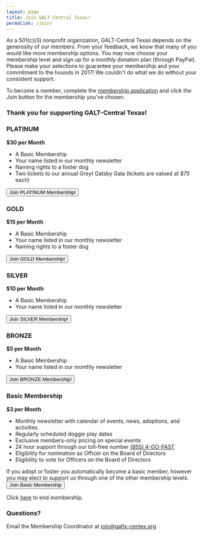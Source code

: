 ```yaml
---
layout: page
title: Join GALT-Central Texas!
permalink: /join/
---
```


As a 501(c)(3) nonprofit organization, GALT-Central Texas depends on the generosity of our members.
From your feedback, we know that many of you would like more membership options.
You may now choose your membership level and sign up for a monthly donation plan (through PayPal).
Please make your selections to guarantee your membership and your commitment to the hounds in 2017!
We couldn't do what we do without your consistent support.

To become a member, complete the
[membership application](https://docs.google.com/forms/d/1FUWg9mhKYeA7M4qznQ1XABPKporDrMIUw3_hxJf6C1g/viewform)
and click the _Join_ button for the membership you've chosen.

<h3 class="text-center">
Thank you for supporting GALT-Central Texas!
</h3>

<div class="panel panel-platinum">
  <div class="panel-heading">
    <h3 class="panel-title">PLATINUM</h3>
  </div>
  <div class="panel-body">
    <b>$30 per Month</b>
    <ul>
      <li>A Basic Membership</li>
      <li>Your name listed in our monthly newsletter</li>
      <li>Naming rights to a foster dog</li>
      <li>Two tickets to our annual Greyt Gatsby Gala (tickets are valued at <i>$75</i> each)</li>
    </ul>
    <div class="text-center">
      <form action="https://www.paypal.com/cgi-bin/webscr" method="post">
        <input type="hidden" name="business" value="accounting@galtx-centex.org">
        <!-- Specify a Subscribe button -->
        <input type="hidden" name="cmd" value="_xclick-subscriptions">
        <!-- Identify the subscription -->
        <input type="hidden" name="item_name" value="PLATINUM Membership!">
        <!-- Set the terms of the regular subscription -->
        <input type="hidden" name="currency_code" value="USD">
        <input type="hidden" name="a3" value="30">
        <input type="hidden" name="p3" value="1">
        <input type="hidden" name="t3" value="M">
        <!-- Set recurring payments until canceled -->
        <input type="hidden" name="src" value="1">
        <!-- Display the join button -->
        <input type="submit" name="submit" value="Join PLATINUM Membership!" class="btn btn-default btn-platinum">
      </form>
    </div>
  </div>
</div>
<div class="row membership-row">
  <div class="col-md-4">
    <div class="panel panel-gold membership-panel">
      <div class="panel-heading">
        <h3 class="panel-title">GOLD</h3>
      </div>
      <div class="panel-body">
        <b>$15 per Month</b>
        <ul>
          <li>A Basic Membership</li>
          <li>Your name listed in our monthly newsletter</li>
          <li>Naming rights to a foster dog</li>
        </ul>
      </div>
      <div class="membership-btn">
        <form action="https://www.paypal.com/cgi-bin/webscr" method="post">
          <input type="hidden" name="business" value="accounting@galtx-centex.org">
          <!-- Specify a Subscribe button -->
          <input type="hidden" name="cmd" value="_xclick-subscriptions">
          <!-- Identify the subscription -->
          <input type="hidden" name="item_name" value="GOLD Membership!">
          <!-- Set the terms of the regular subscription -->
          <input type="hidden" name="currency_code" value="USD">
          <input type="hidden" name="a3" value="15">
          <input type="hidden" name="p3" value="1">
          <input type="hidden" name="t3" value="M">
          <!-- Set recurring payments until canceled -->
          <input type="hidden" name="src" value="1">
          <!-- Display the join button -->
          <input type="submit" name="submit" value="Join GOLD Membership!" class="btn btn-gold">
        </form>
      </div>
    </div>
  </div>
  <div class="col-md-4">
    <div class="panel panel-silver membership-panel">
      <div class="panel-heading">
        <h3 class="panel-title">SILVER</h3>
      </div>
      <div class="panel-body">
        <b>$10 per Month</b>
        <ul>
          <li>A Basic Membership</li>
          <li>Your name listed in our monthly newsletter</li>
        </ul>
      </div>
      <div class="membership-btn">
        <form action="https://www.paypal.com/cgi-bin/webscr" method="post">
          <input type="hidden" name="business" value="accounting@galtx-centex.org">
          <!-- Specify a Subscribe button -->
          <input type="hidden" name="cmd" value="_xclick-subscriptions">
          <!-- Identify the subscription -->
          <input type="hidden" name="item_name" value="SILVER Membership!">
          <!-- Set the terms of the regular subscription -->
          <input type="hidden" name="currency_code" value="USD">
          <input type="hidden" name="a3" value="10">
          <input type="hidden" name="p3" value="1">
          <input type="hidden" name="t3" value="M">
          <!-- Set recurring payments until canceled -->
          <input type="hidden" name="src" value="1">
          <!-- Display the join button -->
          <input type="submit" name="submit" value="Join SILVER Membership!" class="btn btn-silver">
        </form>
      </div>
    </div>
  </div>
  <div class="col-md-4">
    <div class="panel panel-bronze membership-panel">
      <div class="panel-heading">
        <h3 class="panel-title">BRONZE</h3>
      </div>
      <div class="panel-body">
        <b>$5 per Month</b>
        <ul>
          <li>A Basic Membership</li>
          <li>Your name listed in our monthly newsletter</li>
        </ul>
      </div>
      <div class="membership-btn">
        <form action="https://www.paypal.com/cgi-bin/webscr" method="post">
          <input type="hidden" name="business" value="accounting@galtx-centex.org">
          <!-- Specify a Subscribe button -->
          <input type="hidden" name="cmd" value="_xclick-subscriptions">
          <!-- Identify the subscription -->
          <input type="hidden" name="item_name" value="BRONZE Membership!">
          <!-- Set the terms of the regular subscription -->
          <input type="hidden" name="currency_code" value="USD">
          <input type="hidden" name="a3" value="5">
          <input type="hidden" name="p3" value="1">
          <input type="hidden" name="t3" value="M">
          <!-- Set recurring payments until canceled -->
          <input type="hidden" name="src" value="1">
          <!-- Display the join button -->
          <input type="submit" name="submit" value="Join BRONZE Membership!" class="btn btn-bronze">
        </form>
      </div>
    </div>
  </div>
</div>
<div class="panel panel-default">
  <div class="panel-heading">
    <h3 class="panel-title">Basic Membership</h3>
  </div>
  <div class="panel-body">
    <b>$3 per Month</b>
    <ul>
      <li>Monthly newsletter with calendar of events, news, adoptions, and activities</li>
      <li>Regularly scheduled doggie play dates</li>
      <li>Exclusive members-only pricing on special events</li>
      <li>24 hour support through our toll-free number <a href="tel:855-446-3278">(855) 4-GO-FAST</a></li>
      <li>Eligibility for nomination as Officer on the Board of Directors</li>
      <li>Eligibility to vote for Officers on the Board of Directors</li>
    </ul>
    If you adopt or foster you automatically become a basic member,
    however you may elect to support us through one of the other membership levels.
    <div class="text-center">
      <form action="https://www.paypal.com/cgi-bin/webscr" method="post">
        <input type="hidden" name="business" value="accounting@galtx-centex.org">
        <!-- Specify a Subscribe button -->
        <input type="hidden" name="cmd" value="_xclick-subscriptions">
        <!-- Identify the subscription -->
        <input type="hidden" name="item_name" value="Basic Membership">
        <!-- Set the terms of the regular subscription -->
        <input type="hidden" name="currency_code" value="USD">
        <input type="hidden" name="a3" value="3">
        <input type="hidden" name="p3" value="1">
        <input type="hidden" name="t3" value="M">
        <!-- Set recurring payments until canceled -->
        <input type="hidden" name="src" value="1">
        <!-- Display the join button -->
        <input type="submit" name="submit" value="Join Basic Membership" class="btn btn-default">
      </form>
    </div>
  </div>
</div>

Click <a href="https://www.paypal.com/cgi-bin/webscr?cmd=_subscr-find&alias=9TK2CBFDJ4JDJ">here</a> to end membership.

### Questions?

Email the Membership Coordinator at [join@galtx-centex.org](mailto:join@galtx-centex.org)
